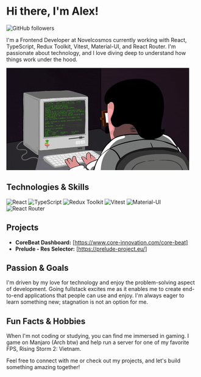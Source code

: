 

# Hi there, I'm Alex! 

![GitHub followers](https://img.shields.io/github/followers/DevAlex89?style=social)


I'm a Frontend Developer at Novelcosmos currently working with React, TypeScript, Redux Toolkit, Vitest, Material-UI, and React Router. I'm passionate about technology, and I love diving deep to understand how things work under the hood.


![coding](https://raw.githubusercontent.com/DevAlex89/DevAlex89/main/giphy.gif)

## Technologies & Skills
![React](https://img.shields.io/badge/-React-61DAFB?style=flat-square&logo=react&logoColor=white)
![TypeScript](https://img.shields.io/badge/-TypeScript-3178C6?style=flat-square&logo=typescript&logoColor=white)
![Redux Toolkit](https://img.shields.io/badge/-Redux_Toolkit-764ABC?style=flat-square&logo=redux&logoColor=white)
![Vitest](https://img.shields.io/badge/-Vitest-0083C1?style=flat-square)
![Material-UI](https://img.shields.io/badge/-Material_UI-0081CB?style=flat-square&logo=material-ui&logoColor=white)
![React Router](https://img.shields.io/badge/-React_Router-CA4245?style=flat-square&logo=react-router&logoColor=white)

## Projects
- **CoreBeat Dashboard:** [https://www.core-innovation.com/core-beat]
- **Prelude - Res Selector:** [https://prelude-project.eu/]

## Passion & Goals
I'm driven by my love for technology and enjoy the problem-solving aspect of development. Going fullstack excites me as it enables me to create end-to-end applications that people can use and enjoy. I'm always eager to learn something new; stagnation is not an option for me.

## Fun Facts & Hobbies
When I'm not coding or studying, you can find me immersed in gaming. I game on Manjaro (Arch btw) and help run a server for one of my favorite FPS, Rising Storm 2: Vietnam.


Feel free to connect with me or check out my projects, and let's build something amazing together!
